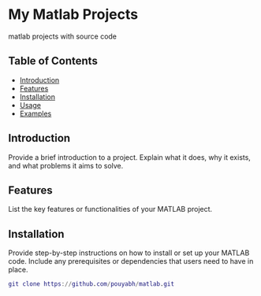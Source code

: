 # My Matlab Projects

matlab projects with source code

## Table of Contents
- [Introduction](#introduction)
- [Features](#features)
- [Installation](#installation)
- [Usage](#usage)
- [Examples](#examples)

## Introduction

Provide a brief introduction to a project. Explain what it does, why it exists, and what problems it aims to solve.

## Features

List the key features or functionalities of your MATLAB project.

## Installation

Provide step-by-step instructions on how to install or set up your MATLAB code. Include any prerequisites or dependencies that users need to have in place.

```matlab
git clone https://github.com/pouyabh/matlab.git
